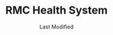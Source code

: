 ---
layout: location-page
date: Last Modified
description: "Local COVID-19 testing is available at RMC Health System in Anniston, Alabama, USA."
permalink: "locations/alabama/anniston/rmc-health-system/"
tags:
  - locations
  - alabama
title: RMC Health System
uniqueName: rmc-health-system
state: Alabama
stateAbbr: AL
hood: "Anniston"
address: "400 East 10th Street"
city: "Anniston"
zip: "36207"
zipsNearby: "30730 30731 35950 35951 35010 35011 36250 35013 35014 35015 35952 36201 36202 36203 36204 36205 36206 36207 35016 36251 35953 35954 35019 35201 35202 35203 35204 35205 35206 35207 35208 35209 35210 35211 35212 35213 35214 35215 35216 35217 35218 35219 35220 35221 35222 35223 35224 35226 35228 35229 35231 35232 35233 35234 35235 35236 35237 35238 35242 35243 35244 35246 35249 35253 35254 35255 35259 35260 35261 35266 35282 35283 35285 35287 35288 35290 35291 35292 35293 35294 35295 35296 35297 35298 35031 35956 35957 35032 36253 36850 35959 35960 35043 35044 36254 35048 35049 35961 35051 35052 36255 35054 35962 36853 36256 35963 36257 36258 35964 36260 36261 36026 36855 35967 35968 36262 35068 35971 35901 35902 35903 35904 35905 35906 35907 35972 35070 35071 35973 35974 35072 36263 35975 35976 35077 35078 35079 36264 35082 35083 35980 36861 36265 35087 35089 35091 36862 35094 35983 35096 36266 35097 35112 36267 35004 35116 36268 36269 35119 35120 36271 35121 35123 35124 35125 35128 36272 35126 35131 35986 36273 35133 35135 36274 35136 35143 36275 35146 35987 35147 35149 35150 35151 35988 35160 35161 35172 35173 35176 35178 36276 35990 35180 35181 35182 36277 36278 36279 35183 35185 35186 36280 30104 30108 30109 30110 30113 30112 30116 30117 30118 30119 30124 30125 30129 30132 30157 30133 30134 30135 30154 30138 31169 30140 30217 30219 30141 30147 30150 30153 30149 30161 30162 30163 30164 30165 30170 30275 30173 30176 30178 30179 30180 30182 30185 30187 35225 35230 35240 35245 35263 35277 35278 35279 35280 35281 35286 35289 35299 36210" 
mapUrl: "http://maps.apple.com/?q=RMC+Health+System&address=400+East+10th+Street,Anniston,Alabama,36207"
locationType: Drive-thru
phone: "256-235-5600"
website: "undefined"
onlineBooking: undefined
closed: undefined
closedUpdate: May 18th, 2020
notes: "Requires referral from a primary health provider. Requires doctor's referral."
days: Weekdays
hours: 8:30AM-4:30PM
ctaMessage: Call 256-235-5600
ctaUrl: "tel:256-235-5600"
---